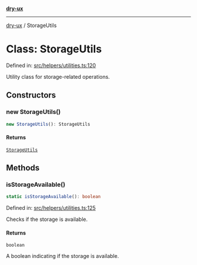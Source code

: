 [**dry-ux**](../README.md)

***

[dry-ux](../README.md) / StorageUtils

# Class: StorageUtils

Defined in: [src/helpers/utilities.ts:120](https://github.com/navedr/dry-ux/blob/357842b7190c45081ec89f2dfed62dd2067eff7b/src/helpers/utilities.ts#L120)

Utility class for storage-related operations.

## Constructors

### new StorageUtils()

```ts
new StorageUtils(): StorageUtils
```

#### Returns

[`StorageUtils`](StorageUtils.md)

## Methods

### isStorageAvailable()

```ts
static isStorageAvailable(): boolean
```

Defined in: [src/helpers/utilities.ts:125](https://github.com/navedr/dry-ux/blob/357842b7190c45081ec89f2dfed62dd2067eff7b/src/helpers/utilities.ts#L125)

Checks if the storage is available.

#### Returns

`boolean`

A boolean indicating if the storage is available.
